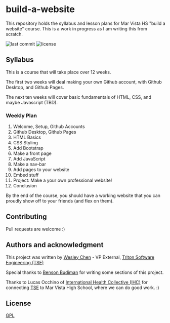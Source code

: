 # build-a-website

This repository holds the syllabus and lesson plans for Mar Vista HS "build a website" course.
This is a work in progress as I am writing this from scratch.

![last commit](https://img.shields.io/github/last-commit/wes-chen/build-a-website.svg?style=flat)
![license](https://img.shields.io/github/license/wes-chen/build-a-website.svg?style=flat)

## Syllabus

This is a course that will take place over 12 weeks.

The first two weeks will deal making your own Github account, with Github Desktop, and Github Pages.

The next ten weeks will cover basic fundamentals of HTML, CSS, and maybe Javascript (TBD).

### Weekly Plan

1.  Welcome, Setup, Github Accounts
2.  Github Desktop, Github Pages
3.  HTML Basics
4.  CSS Styling
5.  Add Bootstrap
6.  Make a front page
7.  Add JavaScript
8.  Make a nav-bar
9.  Add pages to your website
10. Embed stuff
11. Project: Make a your own professional website!
12. Conclusion

By the end of the course, you should have a working website that you can proudly show off to your friends (and flex on them).

## Contributing

Pull requests are welcome :)

## Authors and acknowledgment

This project was written by [Wesley Chen][wesley] - VP External, [Triton Software Engineering (TSE)][tse]

Special thanks to [Benson Budiman][benson] for writing some sections of this project.

Thanks to Lucas Occhino of [International Health Collective (IHC)][ihc] for connecting [TSE][tse] to Mar Vista High School, where we can do good work. :)

[wesley]: https://github.com/wes-chen

[benson]: https://github.com/blbudima

[tse]: https://github.com/tritonse

[ihc]: https://www.internationalhealthcollective.org/

## License

[GPL](https://choosealicense.com/licenses/gpl-3.0/)

